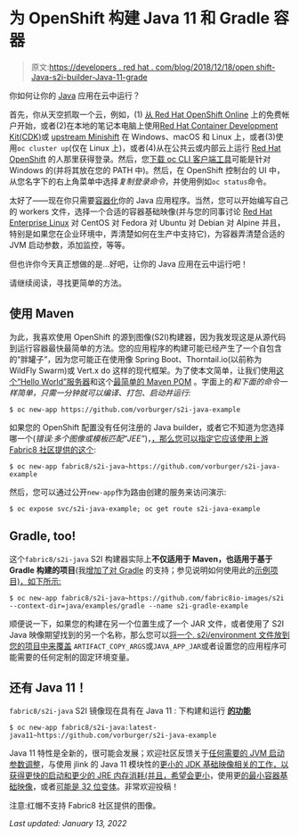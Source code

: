 # 为 OpenShift 构建 Java 11 和 Gradle 容器

> 原文:[https://developers . red hat . com/blog/2018/12/18/open shift-Java-s2i-builder-Java-11-grade](https://developers.redhat.com/blog/2018/12/18/openshift-java-s2i-builder-java-11-grade)

你如何让你的 [Java](https://developers.redhat.com/blog/category/java/) 应用在云中运行？

首先，你从天空抓取一个云，例如，(1) [从 Red Hat OpenShift Online](https://www.openshift.com/learn/get-started/) 上的免费帐户开始，或者(2)在本地的笔记本电脑上使用[Red Hat Container Development Kit(CDK)](https://developers.redhat.com/products/cdk/overview/)或 [upstream Minishift](https://docs.okd.io/latest/minishift/getting-started/preparing-to-install.html) 在 Windows、macOS 和 Linux 上，或者(3)使用`oc cluster up`(仅在 Linux 上)，或者(4)从在公共云或内部云上运行 [Red Hat OpenShift](http://openshift.com/) 的人那里获得登录。然后，您[下载 oc CLI 客户端工具](https://www.okd.io/download.html)可能是针对 Windows 的(并将其放在您的 PATH 中)。然后，在 OpenShift 控制台的 UI 中，从您名字下的右上角菜单中选择*复制登录命令*，并使用例如`oc status`命令。

太好了——现在你只需要[容器化](https://developers.redhat.com/blog/category/containers/)你的 Java 应用程序。当然，您可以开始编写自己的 workers 文件，选择一个合适的容器基础映像(并与您的同事讨论 [Red Hat Enterprise Linux](https://developers.redhat.com/products/rhel/overview/) 对 CentOS 对 Fedora 对 Ubuntu 对 Debian 对 Alpine 并且，特别是如果您在企业环境中，弄清楚如何在生产中支持它)，为容器弄清楚合适的 JVM 启动参数，添加监控，等等。

但也许你今天真正想做的是...好吧，让你的 Java 应用在云中运行吧！

请继续阅读，寻找更简单的方法。

## 使用 Maven

为此，我喜欢使用 OpenShift 的源到图像(S2I)构建器，因为我发现这是从源代码到运行容器最快最简单的方法。您的应用程序的构建可能已经产生了一个自包含的“胖罐子”，因为您可能正在使用像 Spring Boot、Thorntail.io(以前称为 WildFly Swarm)或 Vert.x do 这样的现代框架。为了使本文简单，让我们使用[这个“Hello World”服务器](https://github.com/vorburger/s2i-java-example/blob/master/src/main/java/ch/vorburger/openshift/s2i/example/Server.java)和这个[最简单的 Maven POM](https://github.com/vorburger/s2i-java-example/blob/master/pom.xml) 。字面上的*和下面的命令一样简单，只需一分钟就可以编译、打包、启动并运行:*

```
$ oc new-app https://github.com/vorburger/s2i-java-example
```

如果您的 OpenShift 配置没有任何注册的 Java builder，或者它不知道为您选择哪一个(*错误:多个图像或模板匹配“JEE”*)，[，那么您可以指定它应该使用上游 Fabric8 社区提供的这个](https://github.com/fabric8io-images/s2i/tree/master/java/images/centos):

```
$ oc new-app fabric8/s2i-java~https://github.com/vorburger/s2i-java-example
```

然后，您可以通过公开`new-app`作为路由创建的服务来访问演示:

```
$ oc expose svc/s2i-java-example; oc get route s2i-java-example
```

## Gradle, too!

这个`fabric8/s2i-java` S2I 构建器实际上**不仅适用于 Maven，也适用于基于 Gradle 构建的项目**(我[增加了对 Gradle](https://github.com/fabric8io-images/s2i/issues/118) 的支持；参见说明如何使用此的[示例项目)，如下所示:](https://github.com/fabric8io-images/s2i/tree/master/java/examples/gradle)

```
$ oc new-app fabric8/s2i-java~https://github.com/fabric8io-images/s2i --context-dir=java/examples/gradle --name s2i-gradle-example
```

顺便说一下，如果您的构建在另一个位置生成了一个 JAR 文件，或者使用了 S2I Java 映像期望找到的另一个名称，那么您可以[将一个. s2i/environment 文件放到您的项目中来覆盖](https://github.com/fabric8io-images/s2i/tree/master/java/images/centos#running-a-java-application) `ARTIFACT_COPY_ARGS`或`JAVA_APP_JAR`或者设置您的应用程序可能需要的任何定制的固定环境变量。

## 还有 Java 11！

`fabric8/s2i-java` S2I 镜像现在具有在 Java 11 : 下构建和运行 **[的功能](https://github.com/fabric8io-images/s2i/issues/160)**

```
$ oc new-app fabric8/s2i-java:latest-java11~https://github.com/vorburger/s2i-java-example
```

Java 11 特性是全新的，很可能会发展；欢迎社区反馈关于[任何需要的 JVM 启动参数调整](https://github.com/fabric8io-images/s2i/issues/191)，与使用 jlink 的 Java 11 模块性的[更小的 JDK 基础映像相关的工作，以获得更快的启动和更少的 JRE 内存消耗(并且，希望](https://github.com/fabric8io-images/s2i/issues/181)[会更小](https://bugzilla.redhat.com/show_bug.cgi?id=1652177)，使用更[的最小容器基础映像](https://github.com/fabric8io-images/s2i/issues/192)，或者[可能是 32 位变体](https://github.com/fabric8io-images/s2i/issues/202)。非常欢迎投稿！

注意:红帽不支持 Fabric8 社区提供的图像。

*Last updated: January 13, 2022*